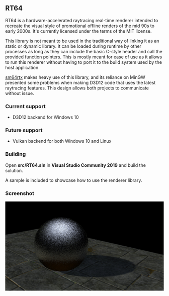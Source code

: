 ## RT64

RT64 is a hardware-accelerated raytracing real-time renderer intended to recreate the visual style of promotional offline renders of the mid 90s to early 2000s. It's currently licensed under the terms of the MIT license.

This library is not meant to be used in the traditional way of linking it as an static or dynamic library. It can be loaded during runtime by other processes as long as they can include the basic C-style header and call the provided function pointers. This is mostly meant for ease of use as it allows to run this renderer without having to port it to the build system used by the host application.

[sm64rtx](https://github.com/DarioSamo/sm64rtx) makes heavy use of this library, and its reliance on MinGW presented some problems when making D3D12 code that uses the latest raytracing features. This design allows both projects to communicate without issue.

### Current support
* D3D12 backend for Windows 10

### Future support
* Vulkan backend for both Windows 10 and Linux

### Building
Open **src/RT64.sln** in **Visual Studio Community 2019** and build the solution.

A sample is included to showcase how to use the renderer library.

### Screenshot
![Sample screenshot](/images/screen1.jpg?raw=true)
